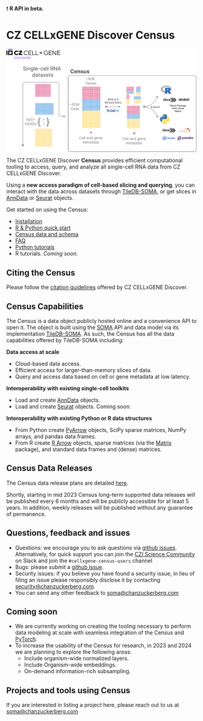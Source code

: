 :exclamation: **R API in beta.**


# CZ CELLxGENE Discover Census

<p align="center">
	<img align="center" src="./cellxgene_census_docsite_workflow.svg">
</p>

The CZ CELLxGENE Discover **Census** provides efficient computational tooling to access, query, and analyze all single-cell RNA data from CZ CELLxGENE Discover. 

Using a **new access paradigm of cell-based slicing and querying**, you can interact with the data across datasets through [TileDB-SOMA](https://github.com/single-cell-data/TileDB-SOMA), or get slices in [AnnData](https://anndata.readthedocs.io/) or [Seurat](https://satijalab.org/seurat/) objects.

Get started on using the Census:

- [Installation](https://cellxgene-census.readthedocs.io/en/latest/installation.html)
- [R & Python quick start](https://cellxgene-census.readthedocs.io/en/latest/quick-start.html)
- [Census data and schema](https://cellxgene-census.readthedocs.io/en/latest/schema.html)
- [FAQ](https://cellxgene-census.readthedocs.io/en/latest/faq.html)
- [Python tutorials](https://cellxgene-census.readthedocs.io/en/latest/examples.html)
- R tutorials. *Coming soon.*


## Citing the Census

Please follow the [citation guidelines](https://cellxgene.cziscience.com/docs/08__Cite%20cellxgene%20in%20your%20publications) offered by CZ CELLxGENE Discover.

## Census Capabilities

The Census is a data object publicly hosted online and a convenience API to open it. The object is built using the [SOMA](https://github.com/single-cell-data/SOMA) API and data model via its implementation [TileDB-SOMA](https://github.com/single-cell-data/TileDB-SOMA). As such, the Census has all the data capabilities offered by TileDB-SOMA including:

**Data access at scale**

- Cloud-based data access.
- Efficient access for larger-than-memory slices of data.
- Query and access data based on cell or gene metadata at low latency.

**Interoperability with existing single-cell toolkits**

- Load and create [AnnData](https://anndata.readthedocs.io/en/latest/) objects.
- Load and create [Seurat](https://satijalab.org/seurat/) objects. Coming soon.

**Interoperability with existing Python or R data structures**

- From Python create [PyArrow](https://arrow.apache.org/docs/python/index.html) objects, SciPy sparse matrices, NumPy arrays, and pandas data frames.
- From R create [R Arrow](https://arrow.apache.org/docs/r/index.html) objects, sparse matrices (via the [Matrix](https://cran.r-project.org/package=Matrix) package), and standard data frames and (dense) matrices.

## Census Data Releases

The Census data release plans are detailed [here](https://cellxgene-census.readthedocs.io/en/latest/data_release.html). 

Shortly, starting in mid 2023 Census long-term supported data releases will be published every 6 months and will be publicly accessible for at least 5 years. In addition, weekly releases will be published without any guarantee of permanence. 


## Questions, feedback and issues

- Questions: we encourage you to ask questions via [github issues](https://github.com/chanzuckerberg/cellxgene-census/issues). Alternatively, for quick support you can join the [CZI Science Community](https://czi.co/science-slack) on Slack and join the `#cellxgene-census-users` channel
- Bugs: please submit a [github issue](https://github.com/chanzuckerberg/cellxgene-census/issues). 
- Security issues: if you believe you have found a security issue, in lieu of filing an issue please responsibly disclose it by contacting <security@chanzuckerberg.com>.
- You can send any other feedback to <soma@chanzuckerberg.com>


## Coming soon

- We are currently working on creating the tooling necessary to perform data modeling at scale with seamless integration of the Census and [PyTorch](https://pytorch.org/).
- To increase the usability of the Census for research, in 2023 and 2024 we are planning to explore the following areas:
   - Include organism-wide normalized layers.
   - Include Organism-wide embeddings.
   - On-demand information-rich subsampling.

## Projects and tools using Census

If you are interested in listing a project here, please reach out to us at <soma@chanzuckerberg.com>

